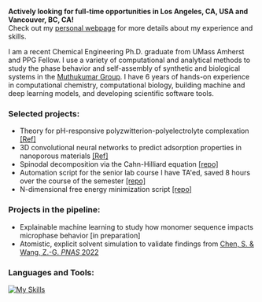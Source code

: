 **Actively looking for full-time opportunities in Los Angeles, CA, USA and Vancouver, BC, CA!**\
Check out my [personal webpage](https://samuelhoover.github.io) for more details about my experience and skills.

I am a recent Chemical Engineering Ph.D. graduate from UMass Amherst and PPG Fellow. I use a variety of computational and analytical methods to study the phase behavior and self-assembly of synthetic and biological systems in the [Muthukumar Group](http://theory.pse.umass.edu). I have 6 years of hands-on experience in computational chemistry, computational biology, building machine and deep learning models, and developing scientific software tools.

### Selected projects:
- Theory for pH-responsive polyzwitterion-polyelectrolyte complexation [[Ref]](https://doi.org/10.1039/D4SM00575A)
- 3D convolutional neural networks to predict adsorption properties in nanoporous materials [[Ref]](https://pubs.rsc.org/en/content/articlelanding/2023/ta/d3ta01911j)
- Spinodal decomposition via the Cahn-Hilliard equation [[repo]](https://github.com/samuelhoover/spinodal-decomposition/tree/master)
- Automation script for the senior lab course I have TA'ed, saved 8 hours over the course of the semester [[repo]](https://github.com/samuelhoover/ChE-401-402-peer-critiques-anonymizer)
- N-dimensional free energy minimization script [[repo]](https://github.com/samuelhoover/free-energy-minimization)

### Projects in the pipeline:
- Explainable machine learning to study how monomer sequence impacts microphase behavior [in preparation]
- Atomistic, explicit solvent simulation to validate findings from [Chen, S. & Wang, Z.-G. *PNAS* 2022](https://doi.org/10.1073/pnas.2209975119)

### Languages and Tools:
[![My Skills](https://skillicons.dev/icons?i=py,rust,c,bash,pytorch,sklearn,sqlite,postgres,docker,latex,md,neovim,obsidian)](https://skillicons.dev)
